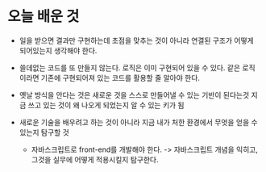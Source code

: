 # 오늘 배운 것

- 일을 받으면 결과만 구현하는데 초점을 맞추는 것이 아니라
연결된 구조가 어떻게 되어있는지 생각해야 한다.

- 쓸데없는 코드를 또 만들지 않는다. 로직은 이미 구현되어 있을 수 있다.
같은 로직이라면 기존에 구현되어져 있는 코드를 활용할 줄 알아야 한다.

- 옛날 방식을 안다는 것은 새로운 것을 스스로 만들어낼 수 있는 기반이 된다는것
지금 쓰고 있는 것이 왜 나오게 되었는지 알 수 있는 키가 됨

- 새로운 기술을 배우려고 하는 것이 아니라 지금 내가 처한 환경에서 무엇을 얻을 수 있는지 탐구할 것 
  - 자바스크립트로 front-end를 개발해야 한다. -> 
자바스크립트 개념을 익히고, 그것을 실무에 어떻게 적용시킬지 탐구한다.
